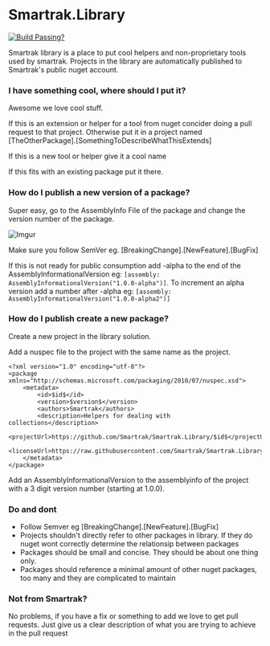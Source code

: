 # Smartrak.Library

[![Build Passing?](https://ci.appveyor.com/api/projects/status/3bld4sod307tht59?svg=true)](https://ci.appveyor.com/project/Smartrak/smartrak-library)

Smartrak library is a place to put cool helpers and non-proprietary tools used by smartrak. Projects in the library are automatically published to Smartrak's public nuget account.

### I have something cool, where should I put it?

Awesome we love cool stuff. 

If this is an extension or helper for a tool from nuget concider doing a pull request to that project. Otherwise put it in a project named [TheOtherPackage].[SomethingToDescribeWhatThisExtends]

If this is a new tool or helper give it a cool name

If this fits with an existing package put it there.

### How do I publish a new version of a package?

Super easy, go to the AssemblyInfo File of the package and change the version number of the package.

![Imgur](http://i.imgur.com/IIj7ZlW.png)

Make sure you follow SemVer eg. [BreakingChange].[NewFeature].[BugFix]

If this is not ready for public consumption add -alpha to the end of the AssemblyInformationalVersion eg: `[assembly: AssemblyInformationalVersion("1.0.0-alpha")]`. To increment an alpha version add a number after -alpha eg: `[assembly: AssemblyInformationalVersion("1.0.0-alpha2")]`

### How do I publish create a new package?

Create a new project in the library solution.

Add a nuspec file to the project with the same name as the project.

	<?xml version="1.0" encoding="utf-8"?>
	<package xmlns="http://schemas.microsoft.com/packaging/2010/07/nuspec.xsd">
		<metadata>
			<id>$id$</id>
			<version>$version$</version>
			<authors>Smartrak</authors>
			<description>Helpers for dealing with collections</description>
			<projectUrl>https://github.com/Smartrak/Smartrak.Library/$id$</projectUrl>
			<licenseUrl>https://raw.githubusercontent.com/Smartrak/Smartrak.Library/master/LICENSE</licenseUrl>
		</metadata>
	</package>

Add an AssemblyInformationalVersion to the assemblyinfo of the project with a 3 digit version number (starting at 1.0.0).

### Do and dont

 - Follow Semver eg [BreakingChange].[NewFeature].[BugFix]
 - Projects shouldn't directly refer to other packages in library. If they do nuget wont correctly determine the relationsip between packages
 - Packages should be small and concise. They should be about one thing only. 
 - Packages should reference a minimal amount of other nuget packages, too many and they are complicated to maintain

### Not from Smartrak?

No problems, if you have a fix or something to add we love to get pull requests. Just give us a clear description of what you are trying to achieve in the pull request
